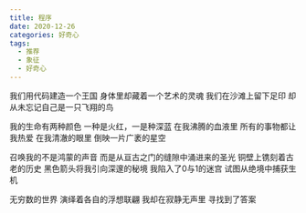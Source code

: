```yaml
---
title: 程序
date: 2020-12-26
categories: 好奇心
tags:
  - 推荐
  - 象征
  - 好奇心
---
```


我们用代码建造一个王国
身体里却藏着一个艺术的灵魂
我们在沙滩上留下足印
却从未忘记自己是一只飞翔的鸟
<!--more-->
我的生命有两种颜色
一种是火红，一是种深蓝
在我沸腾的血液里
所有的事物都让我热爱
在我清澈的眼里
倒映一片广袤的星空

召唤我的不是鸿蒙的声音
而是从亘古之门的缝隙中涌进来的圣光
铜壁上镌刻着古老的历史
黑色箭头将我引向深邃的秘境
我陷入了0与1的迷宫
试图从绝境中捕获生机

无穷数的世界
演绎着各自的浮想联翩
我却在寂静无声里
寻找到了答案